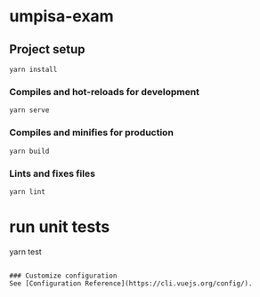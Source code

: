 # umpisa-exam

## Project setup
```
yarn install
```

### Compiles and hot-reloads for development
```
yarn serve
```

### Compiles and minifies for production
```
yarn build
```

### Lints and fixes files
```
yarn lint
```

# run unit tests
yarn test
```

### Customize configuration
See [Configuration Reference](https://cli.vuejs.org/config/).
